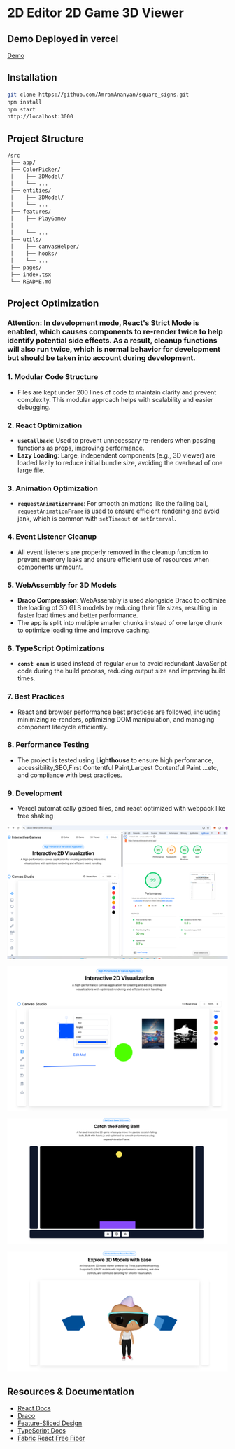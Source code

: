 # 2D Editor 2D Game 3D Viewer

## Demo Deployed in vercel

[Demo](https://canvas-editor-seven.vercel.app/)

## Installation

```bash
git clone https://github.com/AmramAnanyan/square_signs.git
npm install
npm start
http://localhost:3000
```

## Project Structure

```plaintext
/src
 ├── app/
 ├── ColorPicker/
 │    ├── 3DModel/
 │    └── ...
 ├── entities/
 │    ├── 3DModel/
 │    └── ...
 ├── features/
 │    ├── PlayGame/
 │
 │    └── ...
 ├── utils/
 │    ├── canvasHelper/
 │    ├── hooks/
 │    └── ...
 ├── pages/
 ├── index.tsx
 └── README.md
```

## Project Optimization

### Attention: In development mode, React's Strict Mode is enabled, which causes components to re-render twice to help identify potential side effects. As a result, cleanup functions will also run twice, which is normal behavior for development but should be taken into account during development.

### 1. **Modular Code Structure**

- Files are kept under 200 lines of code to maintain clarity and prevent complexity. This modular approach helps with scalability and easier debugging.

### 2. **React Optimization**

- **`useCallback`**: Used to prevent unnecessary re-renders when passing functions as props, improving performance.
- **Lazy Loading**: Large, independent components (e.g., 3D viewer) are loaded lazily to reduce initial bundle size, avoiding the overhead of one large file.

### 3. **Animation Optimization**

- **`requestAnimationFrame`**: For smooth animations like the falling ball, `requestAnimationFrame` is used to ensure efficient rendering and avoid jank, which is common with `setTimeout` or `setInterval`.

### 4. **Event Listener Cleanup**

- All event listeners are properly removed in the cleanup function to prevent memory leaks and ensure efficient use of resources when components unmount.

### 5. **WebAssembly for 3D Models**

- **Draco Compression**: WebAssembly is used alongside Draco to optimize the loading of 3D GLB models by reducing their file sizes, resulting in faster load times and better performance.
- The app is split into multiple smaller chunks instead of one large chunk to optimize loading time and improve caching.

### 6. **TypeScript Optimizations**

- **`const enum`** is used instead of regular `enum` to avoid redundant JavaScript code during the build process, reducing output size and improving build times.

### 7. **Best Practices**

- React and browser performance best practices are followed, including minimizing re-renders, optimizing DOM manipulation, and managing component lifecycle efficiently.

### 8. **Performance Testing**

- The project is tested using **Lighthouse** to ensure high performance, accessibility,SEO,First Contentful Paint,Largest Contentful Paint ...etc, and compliance with best practices.

### 9. **Development**

- Vercel automatically gziped files, and react optimized with webpack like tree shaking

![Performance](./README_IMAGES/performance.png)

![2D Editor](./README_IMAGES/2deditor.png)

![2D Game](./README_IMAGES/2dgame.png)

![3D Viewer](./README_IMAGES/3dview.png)

## Resources & Documentation

- [React Docs](https://react.dev/)
- [Draco](https://github.com/google/draco)
- [Feature-Sliced Design](https://feature-sliced.design/)
- [TypeScript Docs](https://www.typescriptlang.org/)
- [Fabric](https://fabricjs.com/)
  [React Free Fiber](https://r3f.docs.pmnd.rs/getting-started/introduction)

